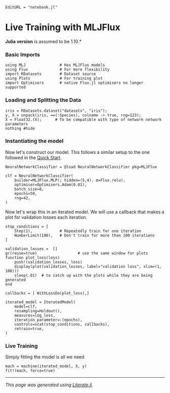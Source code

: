 ```@meta
EditURL = "notebook.jl"
```

# Live Training with MLJFlux

**Julia version** is assumed to be 1.10.*

### Basic Imports

````@julia
using MLJ               # Has MLJFlux models
using Flux              # For more flexibility
import RDatasets        # Dataset source
using Plots             # For training plot
import Optimisers       # native Flux.jl optimisers no longer supported
````

### Loading and Splitting the Data

````@julia
iris = RDatasets.dataset("datasets", "iris");
y, X = unpack(iris, ==(:Species), colname -> true, rng=123);
X = Float32.(X);      # To be compatible with type of network network parameters
nothing #hide
````

### Instantiating the model

Now let's construct our model. This follows a similar setup to the one followed in the
[Quick Start](../../index.md#Quick-Start).

````@julia
NeuralNetworkClassifier = @load NeuralNetworkClassifier pkg=MLJFlux

clf = NeuralNetworkClassifier(
    builder=MLJFlux.MLP(; hidden=(5,4), σ=Flux.relu),
    optimiser=Optimisers.Adam(0.01),
    batch_size=8,
    epochs=50,
    rng=42,
)
````

Now let's wrap this in an iterated model. We will use a callback that makes a plot for
validation losses each iteration.

````@julia
stop_conditions = [
    Step(1),            # Repeatedly train for one iteration
    NumberLimit(100),   # Don't train for more than 100 iterations
]

validation_losses =  []
gr(reuse=true)                  # use the same window for plots
function plot_loss(loss)
    push!(validation_losses, loss)
    display(plot(validation_losses, label="validation loss", xlim=(1, 100)))
    sleep(.01)  # to catch up with the plots while they are being generated
end

callbacks = [ WithLossDo(plot_loss),]

iterated_model = IteratedModel(
    model=clf,
    resampling=Holdout(),
    measures=log_loss,
    iteration_parameter=:(epochs),
    controls=vcat(stop_conditions, callbacks),
    retrain=true,
)
````

### Live Training
Simply fitting the model is all we need

````@julia
mach = machine(iterated_model, X, y)
fit!(mach, force=true)
````

---

*This page was generated using [Literate.jl](https://github.com/fredrikekre/Literate.jl).*

